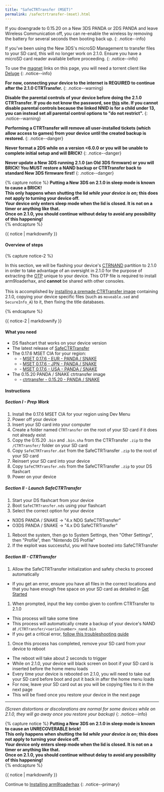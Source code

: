 ```yaml
---
title: "SafeCTRTransfer (MSET)"
permalink: /safectrtransfer-(mset).html
---
```


If you downgrade to 0.15.20 on a New 3DS PANDA or 2DS PANDA and leave Wireless Communication off, you can re-enable the wireless by removing the battery for several seconds then booting back up.
{: .notice--info}

If you've been using the New 3DS's microSD Management to transfer files to your SD card, this will no longer work on 2.1.0. Ensure you have a microSD card reader available before proceeding.
{: .notice--info}

To use the [magnet](https://en.wikipedia.org/wiki/Magnet_URI_scheme) links on this page, you will need a torrent client like [Deluge](http://dev.deluge-torrent.org/wiki/Download)
{: .notice--info}

**For now, connecting your device to the internet is REQUIRED to continue after the 2.1.0 CTRTransfer.**
{: .notice--warning}

**Disable the parental controls of your device before doing the 2.1.0 CTRTransfer. If you do not know the password, see [this](https://mkey.salthax.org/) site. If you cannot disable parental controls because the linked NNID is for a child under 13, you can instead set all parental control options to "do not restrict".**
{: .notice--warning}

**Performing a CTRTransfer will remove all user-installed tickets (which allow access to games) from your device until the created backup is restored.**
{: .notice--danger}

**Never format a 2DS while on a version <6.0.0 or you will be unable to complete initial setup and will BRICK!**
{: .notice--danger}

**Never update a New 3DS running 2.1.0 (an Old 3DS firmware) or you will BRICK! You MUST restore a NAND backup or CTRTransfer back to standard New 3DS firmware first!**
{: .notice--danger}

{% capture notice %}
**Putting a New 3DS on 2.1.0 in sleep mode is known to cause a BRICK!**    
**This only happens when shutting the lid _while your device is on_; this does not apply to turning your device off.**    
**Your device only enters sleep mode when the lid is closed. It is not on a timer or anything like that.**    
**Once on 2.1.0, you should continue without delay to avoid any possibility of this happening!**    
{% endcapture %}

<div class="notice--danger">{{ notice | markdownify }}</div>

#### Overview of steps

{% capture notice-2 %}

In this section, we will be flashing your device's [CTRNAND](https://www.3dbrew.org/wiki/Flash_Filesystem#CTR_partition) partition to 2.1.0 in order to take advantage of an oversight in 2.1.0 for the purpose of extracting the [OTP](https://www.3dbrew.org/wiki/OTP_Registers) unique to your device. This OTP file is required to install arm9loaderhax, and **cannot** be shared with other consoles.
<br><br>
This is accomplished by [installing a premade CTRTransfer image](https://www.reddit.com/r/3dshacks/comments/4zhe4a/) containing 2.1.0, copying your device specific files (such as `moveable.sed` and `SecureInfo_A`) to it, then fixing the title databases.

{% endcapture %}

<div class="notice--info">{{ notice-2 | markdownify }}</div>

#### What you need

* DS flashcart that works on your device version
* The latest release of [SafeCTRTransfer](https://github.com/d0k3/SafeCTRTransfer/releases/latest)
* The 0.17.6 MSET CIA for your region:
  +    <i class="fa fa-magnet" aria-hidden="true" title="This is a magnet link. Use a torrent client to download the file."></i> - [MSET 0.17.6 - EUR - PANDA / SNAKE](magnet:?xt=urn:btih:55a21347ed391dfb51a0c3a2771e2e2ab2d5668b&dn=mset-0.17.6-eur-panda.cia&tr=udp%3A%2F%2Ftorrent.gresille.org%3A80%2Fannounce&tr=http%3A%2F%2Ftracker1.wasabii.com.tw%3A6969%2Fannounce&tr=udp%3A%2F%2Ftracker.opentrackr.org%3A1337%2Fannounce&tr=udp%3A%2F%2Fp4p.arenabg.com%3A1337%2Fannounce&tr=udp%3A%2F%2Ftracker.filetracker.pl%3A8089%2Fannounce&tr=udp%3A%2F%2Ftracker.leechers-paradise.org%3A6969%2Fannounce&tr=http%3A%2F%2Fp4p.arenabg.com%3A1337%2Fannounce&tr=udp%3A%2F%2Ftracker.aletorrenty.pl%3A2710%2Fannounce&tr=udp%3A%2F%2Ftracker.coppersurfer.tk%3A6969%2Fannounce&tr=udp%3A%2F%2F9.rarbg.com%3A2710%2Fannounce&tr=udp%3A%2F%2Ftracker.yoshi210.com%3A6969%2Fannounce&tr=udp%3A%2F%2Ftracker.tiny-vps.com%3A6969%2Fannounce&tr=udp%3A%2F%2Fexplodie.org%3A6969%2Fannounce&tr=http%3A%2F%2Ftracker.tfile.me%2Fannounce&tr=http%3A%2F%2Ftracker.opentrackr.org%3A1337%2Fannounce&tr=udp%3A%2F%2Fzer0day.ch%3A1337%2Fannounce&tr=http%3A%2F%2Ftracker.baravik.org%3A6970%2Fannounce&tr=http%3A%2F%2Ftracker.aletorrenty.pl%3A2710%2Fannounce&tr=http%3A%2F%2Ftorrent.gresille.org%2Fannounce&tr=http%3A%2F%2Fexplodie.org%3A6969%2Fannounce)    
  +    <i class="fa fa-magnet" aria-hidden="true" title="This is a magnet link. Use a torrent client to download the file."></i> - [MSET 0.17.6 - JPN - PANDA / SNAKE](magnet:?xt=urn:btih:597885912d2ab1de69cb1938470506fa6419d068&dn=mset-0.17.6-jpn-panda.cia&tr=udp%3A%2F%2Ftorrent.gresille.org%3A80%2Fannounce&tr=udp%3A%2F%2Ftracker.aletorrenty.pl%3A2710%2Fannounce&tr=http%3A%2F%2Ftorrent.gresille.org%2Fannounce&tr=udp%3A%2F%2Fexplodie.org%3A6969%2Fannounce&tr=udp%3A%2F%2Ftracker.yoshi210.com%3A6969%2Fannounce&tr=http%3A%2F%2Ftracker.tfile.me%2Fannounce&tr=udp%3A%2F%2Fzer0day.ch%3A1337%2Fannounce&tr=http%3A%2F%2Ftracker.aletorrenty.pl%3A2710%2Fannounce&tr=udp%3A%2F%2F9.rarbg.com%3A2710%2Fannounce&tr=udp%3A%2F%2Fp4p.arenabg.com%3A1337%2Fannounce&tr=udp%3A%2F%2Ftracker.filetracker.pl%3A8089%2Fannounce&tr=http%3A%2F%2Fp4p.arenabg.com%3A1337%2Fannounce&tr=udp%3A%2F%2Ftracker.tiny-vps.com%3A6969%2Fannounce&tr=http%3A%2F%2Fexplodie.org%3A6969%2Fannounce&tr=http%3A%2F%2Ftracker1.wasabii.com.tw%3A6969%2Fannounce&tr=udp%3A%2F%2Ftracker.leechers-paradise.org%3A6969%2Fannounce&tr=udp%3A%2F%2Ftracker.opentrackr.org%3A1337%2Fannounce&tr=udp%3A%2F%2Ftracker.coppersurfer.tk%3A6969%2Fannounce&tr=http%3A%2F%2Ftracker.baravik.org%3A6970%2Fannounce&tr=http%3A%2F%2Ftracker.opentrackr.org%3A1337%2Fannounce)     
  +    <i class="fa fa-magnet" aria-hidden="true" title="This is a magnet link. Use a torrent client to download the file."></i> - [MSET 0.17.6 - USA - PANDA / SNAKE](magnet:?xt=urn:btih:ade01f4e1bd8720ada571c6e51e0da1a23a0d5b3&dn=mset-0.17.6-usa-panda.cia&tr=udp%3A%2F%2Fp4p.arenabg.com%3A1337%2Fannounce&tr=udp%3A%2F%2Ftracker.opentrackr.org%3A1337%2Fannounce&tr=udp%3A%2F%2Ftracker.yoshi210.com%3A6969%2Fannounce&tr=udp%3A%2F%2Ftracker.aletorrenty.pl%3A2710%2Fannounce&tr=udp%3A%2F%2Fzer0day.ch%3A1337%2Fannounce&tr=http%3A%2F%2Ftracker.aletorrenty.pl%3A2710%2Fannounce&tr=http%3A%2F%2Fp4p.arenabg.com%3A1337%2Fannounce&tr=udp%3A%2F%2F9.rarbg.com%3A2710%2Fannounce&tr=http%3A%2F%2Ftracker.tfile.me%2Fannounce&tr=udp%3A%2F%2Ftorrent.gresille.org%3A80%2Fannounce&tr=udp%3A%2F%2Ftracker.filetracker.pl%3A8089%2Fannounce&tr=http%3A%2F%2Ftracker1.wasabii.com.tw%3A6969%2Fannounce&tr=udp%3A%2F%2Fexplodie.org%3A6969%2Fannounce&tr=udp%3A%2F%2Ftracker.leechers-paradise.org%3A6969%2Fannounce&tr=udp%3A%2F%2Ftracker.tiny-vps.com%3A6969%2Fannounce&tr=http%3A%2F%2Fexplodie.org%3A6969%2Fannounce&tr=http%3A%2F%2Ftracker.baravik.org%3A6970%2Fannounce&tr=http%3A%2F%2Ftracker.opentrackr.org%3A1337%2Fannounce&tr=http%3A%2F%2Ftorrent.gresille.org%2Fannounce&tr=udp%3A%2F%2Ftracker.coppersurfer.tk%3A6969%2Fannounce)     
* The 0.15.20 PANDA / SNAKE ctrtransfer image
  +    <i class="fa fa-magnet" aria-hidden="true" title="This is a magnet link. Use a torrent client to download the file."></i> - [ctrtransfer - 0.15.20 - PANDA / SNAKE](magnet:?xt=urn:btih:74861c137162c3db10af9048c04f923e82e0331c&dn=ctrtransfer_CTR-0.15.20-panda_snake.zip&tr=udp%3A%2F%2Ftracker.aletorrenty.pl%3A2710%2Fannounce&tr=udp%3A%2F%2Fexplodie.org%3A6969%2Fannounce&tr=udp%3A%2F%2F9.rarbg.com%3A2710%2Fannounce&tr=udp%3A%2F%2Ftracker.tiny-vps.com%3A6969%2Fannounce&tr=udp%3A%2F%2Ftracker.coppersurfer.tk%3A6969%2Fannounce&tr=udp%3A%2F%2Fzer0day.ch%3A1337%2Fannounce&tr=udp%3A%2F%2Fp4p.arenabg.com%3A1337%2Fannounce&tr=udp%3A%2F%2Ftracker.opentrackr.org%3A1337%2Fannounce&tr=http%3A%2F%2Ftracker.tfile.me%2Fannounce&tr=udp%3A%2F%2Ftracker.leechers-paradise.org%3A6969%2Fannounce&tr=http%3A%2F%2Fexplodie.org%3A6969%2Fannounce&tr=udp%3A%2F%2Ftracker.yoshi210.com%3A6969%2Fannounce&tr=http%3A%2F%2Ftracker1.wasabii.com.tw%3A6969%2Fannounce&tr=udp%3A%2F%2Ftracker.filetracker.pl%3A8089%2Fannounce&tr=http%3A%2F%2Fp4p.arenabg.com%3A1337%2Fannounce&tr=udp%3A%2F%2Ftorrent.gresille.org%3A80%2Fannounce&tr=http%3A%2F%2Ftracker.baravik.org%3A6970%2Fannounce&tr=http%3A%2F%2Ftracker.opentrackr.org%3A1337%2Fannounce&tr=http%3A%2F%2Ftorrent.gresille.org%2Fannounce&tr=http%3A%2F%2Ftracker.aletorrenty.pl%3A2710%2Fannounce)

#### Instructions

##### Section I - Prep Work

1. Install the 0.17.6 MSET CIA for your region using Dev Menu
1. Power off your device
1. Insert your SD card into your computer
1. Create a folder named `CTRTransfer` on the root of your SD card if it does not already exist
1. Copy the 0.15.20 `.bin` and `.bin.sha` from the CTRTransfer `.zip` to the `/CTRTransfer/` folder on your SD card
1. Copy `SafeCTRTransfer.dat` from the SafeCTRTransfer `.zip` to the root of your SD card
1. Reinsert your SD card into your device
1. Copy `SafeCTRTransfer.nds` from the SafeCTRTransfer `.zip` to your DS flashcart
1. Power on your device

##### Section II - Launch SafeCTRTransfer

1. Start your DS flashcart from your device
1. Boot `SafeCTRTransfer.nds` using your flashcart
1. Select the correct option for your device
  + N3DS PANDA / SNAKE -> "4.x NDG SafeCTRTransfer"
  + O3DS PANDA / SNAKE -> "4.x DG SafeCTRTransfer"
1. Reboot the system, then go to System Settings, then "Other Settings", then "Profile", then "Nintendo DS Profile"
1. If the exploit was successful, you will have booted into SafeCTRTransfer

##### Section III - CTRTransfer

1. Allow the SafeCTRTransfer initialization and safety checks to proceed automatically
  + If you get an error, ensure you have all files in the correct locations and that you have enough free space on your SD card as detailed in [Get Started](get-started)
1. When prompted, input the key combo given to confirm CTRTransfer to 2.1.0
  + This process will take some time
  + This process will automatically create a backup of your device's NAND at `/CTRTransfer/<serialnumber>_nand.bin`
  + If you get a critical error, [follow this troubleshooting guide](troubleshooting#ts_transfer)   
1. Once this process has completed, remove your SD card from your device to reboot
  + The reboot will take about 2 seconds to trigger
  + While on 2.1.0, your device will black screen on boot if your SD card is inserted before the home menu loads
  + Every time your device is rebooted on 2.1.0, you will need to take out your SD card before boot and put it back in after the home menu loads
  + For now, leave your SD card out as you will be copying files to it in the next page
  + This will be fixed once you restore your device in the next page

___

*(Screen distortions or discolorations are normal for some devices while on 2.1.0, they will go away once you restore your backup)*
{: .notice--info}

{% capture notice %}
**Putting a New 3DS on 2.1.0 in sleep mode is known to cause an UNRECOVERABLE brick!**    
**This only happens when shutting the lid _while your device is on_; this does not apply to turning your device off.**    
**Your device only enters sleep mode when the lid is closed. It is not on a timer or anything like that.**    
**Once on 2.1.0, you should continue without delay to avoid any possibility of this happening!**    
{% endcapture %}

<div class="notice--danger">{{ notice | markdownify }}</div>

Continue to [Installing arm9loaderhax](installing-arm9loaderhax)
{: .notice--primary}
